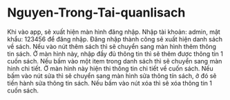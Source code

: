 # Nguyen-Trong-Tai-quanlisach
Khi vào app, sẽ xuất hiện màn hình đăng nhập.
Nhập tài khoản: admin, mật khẩu: 123456 để đăng nhập.
Đăng nhập thành công sẽ xuất hiện danh sách về sách.
Nếu vào nút thêm sách thì sẽ chuyển sang màn hình thêm thông tin sách. Ở màn hình này,
nhập đầy đủ thông tin thì sẽ thêm được thông tin 1 cuốn sách.
Nếu bấm vào một item trong danh sách thì sẽ chuyển sang màn hinh chi tiết.
Ở màn hình này hiện thi thông tin chi tiết về cuốn sách.
Nếu bấm vào nút sửa thì sẽ chuyển sang màn hình sửa thông tín sách, ở đó sẽ tiến hành sửa thông tin sách.
Nếu bấm vào nút xóa thì sẽ xóa thông tin 1 cuốn sách.
